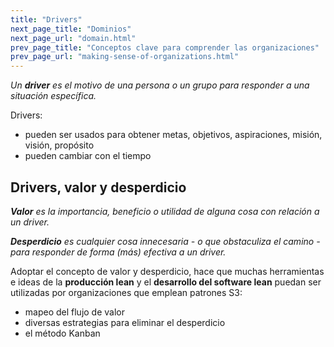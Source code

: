 ```yaml
---
title: "Drivers"
next_page_title: "Dominios"
next_page_url: "domain.html"
prev_page_title: "Conceptos clave para comprender las organizaciones"
prev_page_url: "making-sense-of-organizations.html"
---
```



_Un **driver** es el motivo de una persona o un grupo para responder a una situación específica._

Drivers:

- pueden ser usados para obtener metas, objetivos, aspiraciones, misión, visión, propósito
- pueden cambiar con el tiempo

## Drivers, valor y desperdicio

_**Valor** es la importancia, beneficio o utilidad de alguna cosa con relación a un driver._

_**Desperdicio** es cualquier cosa innecesaria - o que obstaculiza el camino - para responder de forma (más) efectiva a un driver._

Adoptar el concepto de valor y desperdicio, hace que muchas herramientas e ideas de la **producción lean** y el **desarrollo del software lean** puedan ser utilizadas por organizaciones que emplean patrones S3:

- mapeo del flujo de valor
- diversas estrategias para eliminar el desperdicio
- el método Kanban